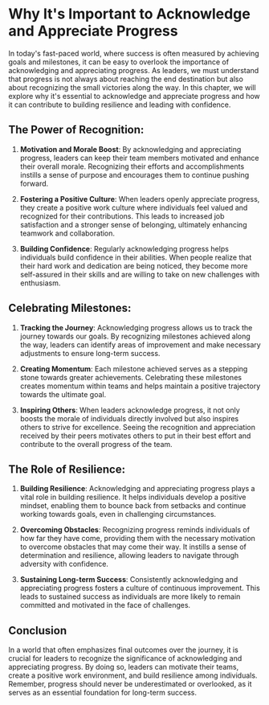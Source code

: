 # Why It's Important to Acknowledge and Appreciate Progress

In today's fast-paced world, where success is often measured by achieving goals and milestones, it can be easy to overlook the importance of acknowledging and appreciating progress. As leaders, we must understand that progress is not always about reaching the end destination but also about recognizing the small victories along the way. In this chapter, we will explore why it's essential to acknowledge and appreciate progress and how it can contribute to building resilience and leading with confidence.

## The Power of Recognition:

1. **Motivation and Morale Boost**: By acknowledging and appreciating progress, leaders can keep their team members motivated and enhance their overall morale. Recognizing their efforts and accomplishments instills a sense of purpose and encourages them to continue pushing forward.
    
2. **Fostering a Positive Culture**: When leaders openly appreciate progress, they create a positive work culture where individuals feel valued and recognized for their contributions. This leads to increased job satisfaction and a stronger sense of belonging, ultimately enhancing teamwork and collaboration.
    
3. **Building Confidence**: Regularly acknowledging progress helps individuals build confidence in their abilities. When people realize that their hard work and dedication are being noticed, they become more self-assured in their skills and are willing to take on new challenges with enthusiasm.
    

## Celebrating Milestones:

1. **Tracking the Journey**: Acknowledging progress allows us to track the journey towards our goals. By recognizing milestones achieved along the way, leaders can identify areas of improvement and make necessary adjustments to ensure long-term success.
    
2. **Creating Momentum**: Each milestone achieved serves as a stepping stone towards greater achievements. Celebrating these milestones creates momentum within teams and helps maintain a positive trajectory towards the ultimate goal.
    
3. **Inspiring Others**: When leaders acknowledge progress, it not only boosts the morale of individuals directly involved but also inspires others to strive for excellence. Seeing the recognition and appreciation received by their peers motivates others to put in their best effort and contribute to the overall progress of the team.
    

## The Role of Resilience:

1. **Building Resilience**: Acknowledging and appreciating progress plays a vital role in building resilience. It helps individuals develop a positive mindset, enabling them to bounce back from setbacks and continue working towards goals, even in challenging circumstances.
    
2. **Overcoming Obstacles**: Recognizing progress reminds individuals of how far they have come, providing them with the necessary motivation to overcome obstacles that may come their way. It instills a sense of determination and resilience, allowing leaders to navigate through adversity with confidence.
    
3. **Sustaining Long-term Success**: Consistently acknowledging and appreciating progress fosters a culture of continuous improvement. This leads to sustained success as individuals are more likely to remain committed and motivated in the face of challenges.
    

## Conclusion

In a world that often emphasizes final outcomes over the journey, it is crucial for leaders to recognize the significance of acknowledging and appreciating progress. By doing so, leaders can motivate their teams, create a positive work environment, and build resilience among individuals. Remember, progress should never be underestimated or overlooked, as it serves as an essential foundation for long-term success.
